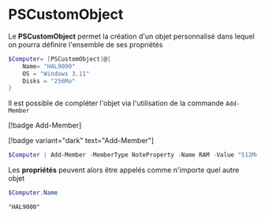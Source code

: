 # PSCustomObject

Le **PSCustomObject** permet la création d'un objet personnalisé dans lequel on pourra définire l'ensemble de ses propriétés

```powershell
$Computer= [PSCustomObject]@{
    Name= "HAL9000"
    OS = "Windows 3.11"
    Disks = "256Mo"
}

```

Il est possible de compléter l'objet via l'utilisation de la commande `Add-Member`


[!badge Add-Member]

[!badge variant="dark" text="Add-Member"]

```powershell
$Computer | Add-Member -MemberType NoteProperty -Name RAM -Value "512Mo
```



Les **propriétés** peuvent alors être appelés comme n'importe quel autre objet

```powershell
$Computer.Name
```


```text title="Output ❱"
"HAL9000"
```